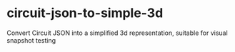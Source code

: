 # circuit-json-to-simple-3d
Convert Circuit JSON into a simplified 3d representation, suitable for visual snapshot testing
